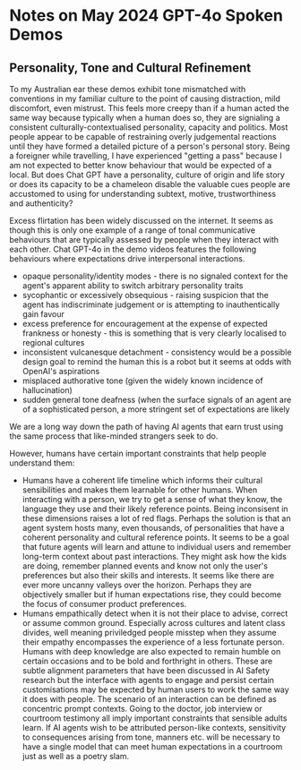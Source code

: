 
# Notes on May 2024 GPT-4o Spoken Demos

## Personality, Tone and Cultural Refinement

To my Australian ear these demos exhibit tone mismatched with conventions in my familiar culture to the point of causing distraction, mild discomfort, even mistrust. This feels more creepy than if a human acted the same way because typically when a human does so, they are signialing a consistent culturally-contextualised personality, capacity and politics. Most people appear to be capable of restraining overly judgemental reactions until they have formed a detailed picture of a person's personal story. Being a foreigner while travelling, I have experienced "getting a pass" because I am not expected to better know behaviour that would be expected of a local. But does Chat GPT have a personality, culture of origin and life story or does its capacity to be a chameleon disable the valuable cues people are accustomed to using for understanding subtext, motive, trustworthiness and authenticity?

Excess flirtation has been widely discussed on the internet. It seems as though this is only one example of a range of tonal communicative behaviours that are typically assessed by people when they interact with each other. Chat GPT-4o in the demo videos features the following behaviours where expectations drive interpersonal interactions.

* opaque personality/identity modes - there is no signaled context for the agent's apparent ability to switch arbitrary personality traits
* sycophantic or excessively obsequious - raising suspicion that the agent has indiscriminate judgement or is attempting to inauthentically gain favour
* excess preference for encouragement at the expense of expected frankness or honesty - this is something that is very clearly localised to regional cultures
* inconsistent vulcanesque detachment - consistency would be a possible design goal to remind the human this is a robot but it seems at odds with OpenAI's aspirations
* misplaced authorative tone (given the widely known incidence of hallucination)
* sudden general tone deafness (when the surface signals of an agent are of a sophisticated person, a more stringent set of expectations are likely

We are a long way down the path of having AI agents that earn trust using the same process that like-minded strangers seek to do.

However, humans have certain important constraints that help people understand them:

* Humans have a coherent life timeline which informs their cultural sensibilities and makes them learnable for other humans. When interacting with a person, we try to get a sense of what they know, the language they use and their likely reference points. Being inconsisent in these dimensions raises a lot of red flags. Perhaps the solution is that an agent system hosts many, even thousands, of personalities that have a coherent personality and cultural reference points. It seems to be a goal that future agents will learn and attune to individual users and remember long-term context about past interactions. They might ask how the kids are doing, remember planned events and know not only the user's preferences but also their skills and interests. It seems like there are ever more uncanny valleys over the horizon. Perhaps they are objectively smaller but if human expectations rise, they could become the focus of consumer product preferences.
* Humans empathically detect when it is not their place to advise, correct or assume common ground. Especially across cultures and latent class divides, well meaning priviledged people misstep when they assume their empathy encompasses the experience of a less fortunate person. Humans with deep knowledge are also expected to remain humble on certain occasions and to be bold and forthright in others. These are subtle alignment parameters that have been discussed in AI Safety research but the interface with agents to engage and persist certain customisations may be expected by human users to work the same way it does with people. The scenario of an interaction can be defined as concentric prompt contexts. Going to the doctor, job interview or courtroom testimony all imply important constraints that sensible adults learn. If AI agents wish to be attributed person-like contexts, sensitivity to consequences arising from tone, manners etc. will be necessary to have a single model that can meet human expectations in a courtroom just as well as a poetry slam.



